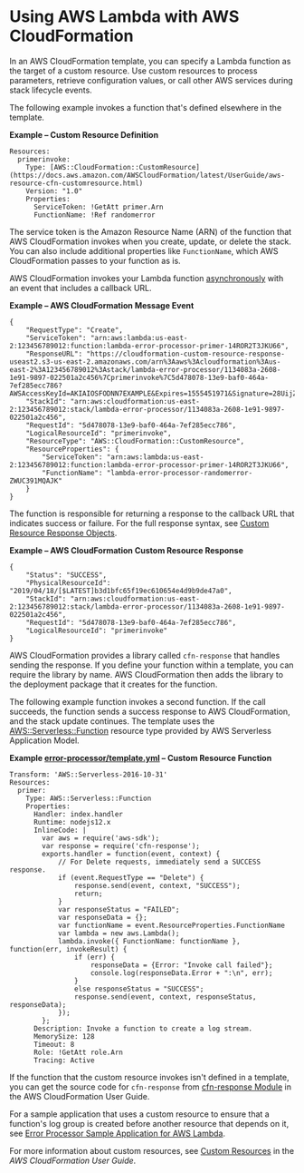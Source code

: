 # Using AWS Lambda with AWS CloudFormation<a name="services-cloudformation"></a>

In an AWS CloudFormation template, you can specify a Lambda function as the target of a custom resource\. Use custom resources to process parameters, retrieve configuration values, or call other AWS services during stack lifecycle events\.

The following example invokes a function that's defined elsewhere in the template\.

**Example – Custom Resource Definition**  

```
Resources:
  primerinvoke:
    Type: [AWS::CloudFormation::CustomResource](https://docs.aws.amazon.com/AWSCloudFormation/latest/UserGuide/aws-resource-cfn-customresource.html)
    Version: "1.0"
    Properties:
      ServiceToken: !GetAtt primer.Arn
      FunctionName: !Ref randomerror
```

The service token is the Amazon Resource Name \(ARN\) of the function that AWS CloudFormation invokes when you create, update, or delete the stack\. You can also include additional properties like `FunctionName`, which AWS CloudFormation passes to your function as is\.

AWS CloudFormation invokes your Lambda function [asynchronously](invocation-async.md) with an event that includes a callback URL\.

**Example – AWS CloudFormation Message Event**  

```
{
    "RequestType": "Create",
    "ServiceToken": "arn:aws:lambda:us-east-2:123456789012:function:lambda-error-processor-primer-14ROR2T3JKU66",
    "ResponseURL": "https://cloudformation-custom-resource-response-useast2.s3-us-east-2.amazonaws.com/arn%3Aaws%3Acloudformation%3Aus-east-2%3A123456789012%3Astack/lambda-error-processor/1134083a-2608-1e91-9897-022501a2c456%7Cprimerinvoke%7C5d478078-13e9-baf0-464a-7ef285ecc786?AWSAccessKeyId=AKIAIOSFODNN7EXAMPLE&Expires=1555451971&Signature=28UijZePE5I4dvukKQqM%2F9Rf1o4%3D",
    "StackId": "arn:aws:cloudformation:us-east-2:123456789012:stack/lambda-error-processor/1134083a-2608-1e91-9897-022501a2c456",
    "RequestId": "5d478078-13e9-baf0-464a-7ef285ecc786",
    "LogicalResourceId": "primerinvoke",
    "ResourceType": "AWS::CloudFormation::CustomResource",
    "ResourceProperties": {
        "ServiceToken": "arn:aws:lambda:us-east-2:123456789012:function:lambda-error-processor-primer-14ROR2T3JKU66",
        "FunctionName": "lambda-error-processor-randomerror-ZWUC391MQAJK"
    }
}
```

The function is responsible for returning a response to the callback URL that indicates success or failure\. For the full response syntax, see [Custom Resource Response Objects](https://docs.aws.amazon.com/AWSCloudFormation/latest/UserGuide/crpg-ref-responses.html)\.

**Example – AWS CloudFormation Custom Resource Response**  

```
{
    "Status": "SUCCESS",
    "PhysicalResourceId": "2019/04/18/[$LATEST]b3d1bfc65f19ec610654e4d9b9de47a0",
    "StackId": "arn:aws:cloudformation:us-east-2:123456789012:stack/lambda-error-processor/1134083a-2608-1e91-9897-022501a2c456",
    "RequestId": "5d478078-13e9-baf0-464a-7ef285ecc786",
    "LogicalResourceId": "primerinvoke"
}
```

AWS CloudFormation provides a library called `cfn-response` that handles sending the response\. If you define your function within a template, you can require the library by name\. AWS CloudFormation then adds the library to the deployment package that it creates for the function\.

The following example function invokes a second function\. If the call succeeds, the function sends a success response to AWS CloudFormation, and the stack update continues\. The template uses the [AWS::Serverless::Function](https://docs.aws.amazon.com/serverless-application-model/latest/developerguide/sam-resource-function.html) resource type provided by AWS Serverless Application Model\.

**Example [error\-processor/template\.yml](https://github.com/awsdocs/aws-lambda-developer-guide/blob/master/sample-apps/error-processor/template.yml) – Custom Resource Function**  

```
Transform: 'AWS::Serverless-2016-10-31'
Resources:
  primer:
    Type: AWS::Serverless::Function
    Properties:
      Handler: index.handler
      Runtime: nodejs12.x
      InlineCode: |
        var aws = require('aws-sdk');
        var response = require('cfn-response');
        exports.handler = function(event, context) {
            // For Delete requests, immediately send a SUCCESS response.
            if (event.RequestType == "Delete") {
                response.send(event, context, "SUCCESS");
                return;
            }
            var responseStatus = "FAILED";
            var responseData = {};
            var functionName = event.ResourceProperties.FunctionName
            var lambda = new aws.Lambda();
            lambda.invoke({ FunctionName: functionName }, function(err, invokeResult) {
                if (err) {
                    responseData = {Error: "Invoke call failed"};
                    console.log(responseData.Error + ":\n", err);
                }
                else responseStatus = "SUCCESS";
                response.send(event, context, responseStatus, responseData);
            });
        };
      Description: Invoke a function to create a log stream.
      MemorySize: 128
      Timeout: 8
      Role: !GetAtt role.Arn
      Tracing: Active
```

If the function that the custom resource invokes isn't defined in a template, you can get the source code for `cfn-response` from [cfn\-response Module](https://docs.aws.amazon.com/AWSCloudFormation/latest/UserGuide/cfn-lambda-function-code-cfnresponsemodule.html) in the AWS CloudFormation User Guide\.

For a sample application that uses a custom resource to ensure that a function's log group is created before another resource that depends on it, see [Error Processor Sample Application for AWS Lambda](sample-errorprocessor.md)\.

For more information about custom resources, see [Custom Resources](https://docs.aws.amazon.com/AWSCloudFormation/latest/UserGuide/template-custom-resources.html) in the *AWS CloudFormation User Guide*\.
